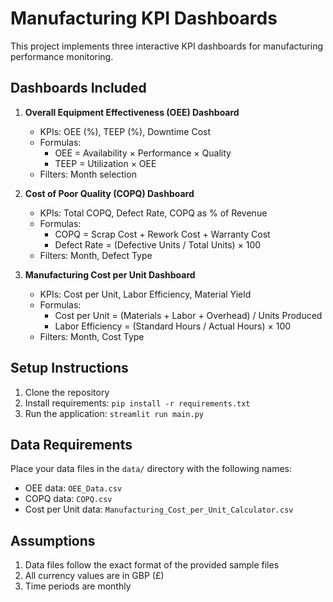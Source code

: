 # Manufacturing KPI Dashboards

This project implements three interactive KPI dashboards for manufacturing performance monitoring.

## Dashboards Included

1. **Overall Equipment Effectiveness (OEE) Dashboard**
   - KPIs: OEE (%), TEEP (%), Downtime Cost
   - Formulas:
     - OEE = Availability × Performance × Quality
     - TEEP = Utilization × OEE
   - Filters: Month selection

2. **Cost of Poor Quality (COPQ) Dashboard**
   - KPIs: Total COPQ, Defect Rate, COPQ as % of Revenue
   - Formulas:
     - COPQ = Scrap Cost + Rework Cost + Warranty Cost
     - Defect Rate = (Defective Units / Total Units) × 100
   - Filters: Month, Defect Type

3. **Manufacturing Cost per Unit Dashboard**
   - KPIs: Cost per Unit, Labor Efficiency, Material Yield
   - Formulas:
     - Cost per Unit = (Materials + Labor + Overhead) / Units Produced
     - Labor Efficiency = (Standard Hours / Actual Hours) × 100
   - Filters: Month, Cost Type

## Setup Instructions

1. Clone the repository
2. Install requirements: `pip install -r requirements.txt`
3. Run the application: `streamlit run main.py`

## Data Requirements

Place your data files in the `data/` directory with the following names:
- OEE data: `OEE_Data.csv`
- COPQ data: `COPQ.csv`
- Cost per Unit data: `Manufacturing_Cost_per_Unit_Calculator.csv`

## Assumptions

1. Data files follow the exact format of the provided sample files
2. All currency values are in GBP (£)
3. Time periods are monthly